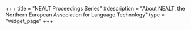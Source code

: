 +++
title = "NEALT Proceedings Series"
#description = "About NEALT, the Northern European Association for Language Technology"
type = "widget_page"
+++
